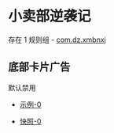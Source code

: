 # 小卖部逆袭记

存在 1 规则组 - [com.dz.xmbnxj](/src/apps/com.dz.xmbnxj.ts)

## 底部卡片广告

默认禁用

- [示例-0](https://m.gkd.li/99116490/40d3c3c9-9443-4c71-9a98-69efa38f8bfd)

- [快照-0](https://i.gkd.li/import/13399232)
